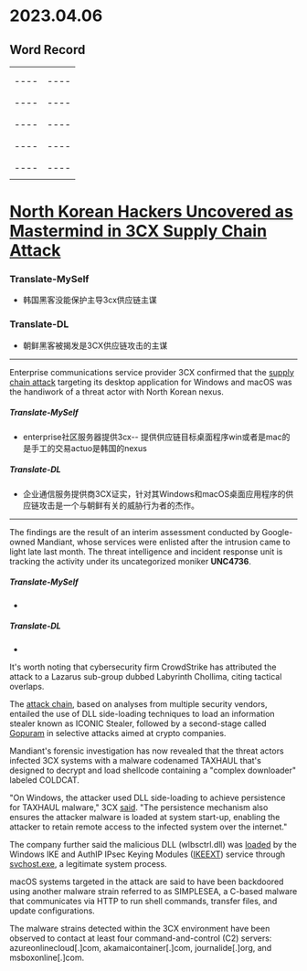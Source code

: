# 2023.04.06

## Word Record

|      |      |
| ---- | ---- |
|      |      |
|      |      |
| ---- | ---- |
|      |      |
|      |      |
| ---- | ---- |
|      |      |
|      |      |
| ---- | ---- |
|      |      |
|      |      |
| ---- | ---- |
|      |      |
|      |      |
| ---- | ---- |
|      |      |



# [North Korean Hackers Uncovered as Mastermind in 3CX Supply Chain Attack](https://thehackernews.com/2023/04/lazarus-sub-group-labyrinth-chollima.html)

### Translate-MySelf

- 韩国黑客没能保护主导3cx供应链主谋

### Translate-DL

- 朝鲜黑客被揭发是3CX供应链攻击的主谋



---



Enterprise communications service provider 3CX confirmed that the [supply chain attack](https://thehackernews.com/2023/03/3cx-desktop-app-targeted-in-supply.html) targeting its desktop application for Windows and macOS was the handiwork of a threat actor with North Korean nexus.

##### Translate-MySelf

- enterprise社区服务器提供3cx-- 提供供应链目标桌面程序win或者是mac的是手工的交易actuo是韩国的nexus

##### Translate-DL

- 企业通信服务提供商3CX证实，针对其Windows和macOS桌面应用程序的供应链攻击是一个与朝鲜有关的威胁行为者的杰作。



---

The findings are the result of an interim assessment conducted by Google-owned Mandiant, whose services were enlisted after the intrusion came to light late last month. The threat intelligence and incident response unit is tracking the activity under its uncategorized moniker **UNC4736**.

##### Translate-MySelf

- 

##### Translate-DL

- 

It's worth noting that cybersecurity firm CrowdStrike has attributed the attack to a Lazarus sub-group dubbed Labyrinth Chollima, citing tactical overlaps.

The [attack chain](https://thehackernews.com/2023/03/3cx-supply-chain-attack-heres-what-we.html), based on analyses from multiple security vendors, entailed the use of DLL side-loading techniques to load an information stealer known as ICONIC Stealer, followed by a second-stage called [Gopuram](https://thehackernews.com/2023/04/cryptocurrency-companies-targeted-in.html) in selective attacks aimed at crypto companies.

Mandiant's forensic investigation has now revealed that the threat actors infected 3CX systems with a malware codenamed TAXHAUL that's designed to decrypt and load shellcode containing a "complex downloader" labeled COLDCAT.

"On Windows, the attacker used DLL side-loading to achieve persistence for TAXHAUL malware," 3CX [said](https://www.3cx.com/blog/news/mandiant-initial-results/). "The persistence mechanism also ensures the attacker malware is loaded at system start-up, enabling the attacker to retain remote access to the infected system over the internet."

The company further said the malicious DLL (wlbsctrl.dll) was [loaded](https://github.com/securycore/Ikeext-Privesc) by the Windows IKE and AuthIP IPsec Keying Modules ([IKEEXT](https://infosecwriteups.com/ikeext-dll-hijacking-3aefe4dde7f5)) service through [svchost.exe](https://en.wikipedia.org/wiki/Svchost.exe), a legitimate system process.

macOS systems targeted in the attack are said to have been backdoored using another malware strain referred to as SIMPLESEA, a C-based malware that communicates via HTTP to run shell commands, transfer files, and update configurations.

The malware strains detected within the 3CX environment have been observed to contact at least four command-and-control (C2) servers: azureonlinecloud[.]com, akamaicontainer[.]com, journalide[.]org, and msboxonline[.]com.